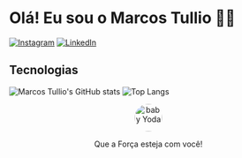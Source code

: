 # Olá! Eu sou o Marcos Tullio 👋🏾

[![Instagram](https://img.shields.io/badge/Instagram-E4405F?style=for-the-badge&logo=instagram&logoColor=white)](https://www.instagram.com/o_tullio/) 
[![LinkedIn](https://img.shields.io/badge/LinkedIn-0077B5?style=for-the-badge&logo=linkedin&logoColor=white)](https://www.linkedin.com/in/marcostullio/)

## Tecnologias 

![Marcos Tullio's GitHub stats](https://github-readme-stats.vercel.app/api?username=marcostulliosouza&hide=contribs,prs)
![Top Langs](https://github-readme-stats.vercel.app/api/top-langs/?username=marcostulliosouza&layout=compact)

<div align="center">
    <img src="https://emojis.slackmojis.com/emojis/images/1643514719/7248/baby-yoda-soup.gif?1643514719" alt="baby Yoda" style="width: 50px; height: 50px; border-radius: 50%;">
</div>
<div align="center">
    <p>
    Que a Força esteja com você!
    </p>
</div>
